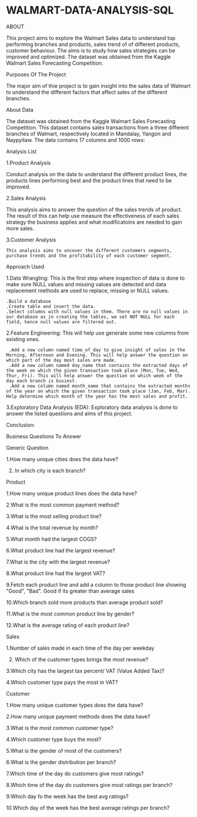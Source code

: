 # WALMART-DATA-ANALYSIS-SQL

ABOUT 

This project aims to explore the Walmart Sales data to understand top performing branches and products, sales trend of of different products, customer behaviour. The aims is to study how sales strategies can be improved and optimized. The dataset was obtained from the Kaggle Walmart Sales Forecasting Competition.

Purposes Of The Project

The major aim of thie project is to gain insight into the sales data of Walmart to understand the different factors that affect sales of the different branches.

About Data

The dataset was obtained from the Kaggle Walmart Sales Forecasting Competition. This dataset contains sales transactions from a three different branches of Walmart, respectively located in Mandalay, Yangon and Naypyitaw. The data contains 17 columns and 1000 rows:

Analysis List

 1.Product Analysis
 
   Conduct analysis on the data to understand the different product lines, the products lines performing best and the product lines that need to be improved.
 
 2.Sales Analysis
 
   This analysis aims to answer the question of the sales trends of product. The result of this can help use measure the effectiveness of each sales strategy the business applies and what modificatoins are needed to gain more sales.

3.Customer Analysis

    This analysis aims to uncover the different customers segments, purchase trends and the profitability of each customer segment.

Approach Used

 1.Data Wrangling: This is the first step where inspection of data is done to make sure NULL values and missing values are detected and data replacement methods are used to replace, missing or NULL values.
   
    .Build a database
    .Create table and insert the data.
    .Select columns with null values in them. There are no null values in our database as in creating the tables, we set NOT NULL for each field, hence null values are filtered out.

 2.Feature Engineering: This will help use generate some new columns from existing ones.
    
     .Add a new column named time_of_day to give insight of sales in the Morning, Afternoon and Evening. This will help answer the question on which part of the day most sales are made.
     .Add a new column named day_name that contains the extracted days of the week on which the given transaction took place (Mon, Tue, Wed, Thur, Fri). This will help answer the question on which week of the day each branch is busiest.
     .Add a new column named month_name that contains the extracted months of the year on which the given transaction took place (Jan, Feb, Mar). Help determine which month of the year has the most sales and profit.

3.Exploratory Data Analysis (EDA): Exploratory data analysis is done to answer the listed questions and aims of this project.

Conclusion:

Business Questions To Answer

Generic Question
  
   1.How many unique cities does the data have?
   
   2. In which city is each branch?
 
Product

   
   1.How many unique product lines does the data have?
   
   2.What is the most common payment method?
    
   3.What is the most selling product line?
    
   4.What is the total revenue by month?
    
   5.What month had the largest COGS?
    
   6.What product line had the largest revenue?
    
   7.What is the city with the largest revenue?
    
   8.What product line had the largest VAT?
   
   9.Fetch each product line and add a column to those product line showing "Good", "Bad". Good if its greater than average sales
    
   10.Which branch sold more products than average product sold?
   
   11.What is the most common product line by gender?
   
   12.What is the average rating of each product line?

 Sales
 
   1.Number of sales made in each time of the day per weekday
   
   2. Which of the customer types brings the most revenue?
    
   3.Which city has the largest tax percent/ VAT (Value Added Tax)?
   
   4.Which customer type pays the most in VAT?

  Customer
  
    
   1.How many unique customer types does the data have?
    
   2.How many unique payment methods does the data have?
    
   3.What is the most common customer type?
    
   4.Which customer type buys the most?
   
   5.What is the gender of most of the customers?
   
   6.What is the gender distribution per branch?
  
   7.Which time of the day do customers give most ratings?
   
   8.Which time of the day do customers give most ratings per branch?
   
   9.Which day fo the week has the best avg ratings?
   
   10.Which day of the week has the best average ratings per branch?
